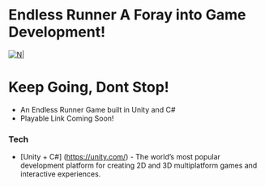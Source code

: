 # Endless Runner A Foray into Game Development!

[![N|](https://d9yyvs5aeg9y7.cloudfront.net/wp-content/uploads/2016/06/09085827/unity-logo.png)](https://unity.com/)



# Keep Going, Dont Stop!

  - An Endless Runner Game built in Unity and C#
  - Playable Link Coming Soon!
 


 

### Tech
* [Unity + C#] (https://unity.com/) - The world’s most popular development platform for creating 2D and 3D multiplatform games and interactive experiences.